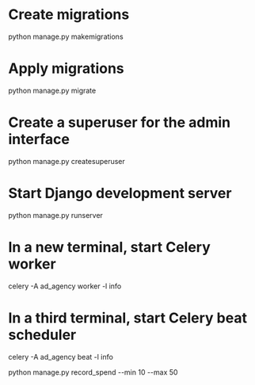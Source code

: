 # Create migrations
python manage.py makemigrations

# Apply migrations
python manage.py migrate

# Create a superuser for the admin interface
python manage.py createsuperuser

# Start Django development server
python manage.py runserver

# In a new terminal, start Celery worker
celery -A ad_agency worker -l info

# In a third terminal, start Celery beat scheduler
celery -A ad_agency beat -l info


python manage.py record_spend --min 10 --max 50
